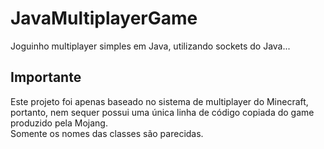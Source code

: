 # JavaMultiplayerGame
Joguinho multiplayer simples em Java, utilizando sockets do Java...

## Importante
Este projeto foi apenas baseado no sistema de multiplayer do Minecraft, portanto, nem sequer possui uma única linha de código copiada do game produzido pela Mojang.  
Somente os nomes das classes são parecidas.
